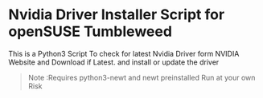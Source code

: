 # Nvidia Driver Installer Script for openSUSE Tumbleweed
This is a Python3 Script To check for latest Nvidia Driver form NVIDIA Website and Download if Latest.
and install or update the driver

> Note :Requires python3-newt and newt preinstalled
> Run at your own Risk
